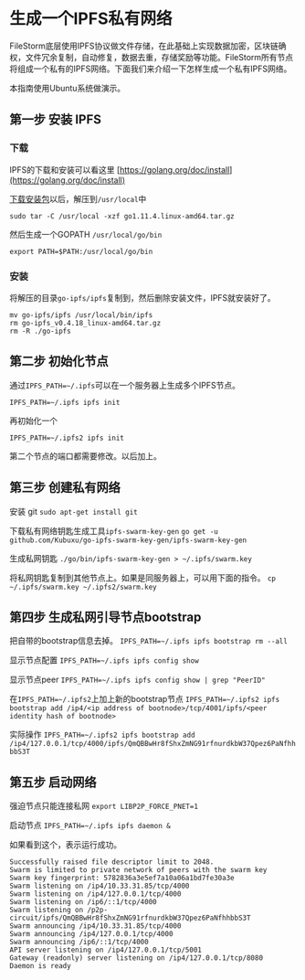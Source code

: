 # 生成一个IPFS私有网络

FileStorm底层使用IPFS协议做文件存储，在此基础上实现数据加密，区块链确权，文件冗余复制，自动修复，数据去重，存储奖励等功能。FileStorm所有节点将组成一个私有的IPFS网络。下面我们来介绍一下怎样生成一个私有IPFS网络。

本指南使用Ubuntu系统做演示。

## 第一步 安装 IPFS

### 下载

IPFS的下载和安装可以看这里 [https://golang.org/doc/install](https://golang.org/doc/install)

[下载安装包](https://golang.org/dl/)以后，解压到`/usr/local`中

`sudo tar -C /usr/local -xzf go1.11.4.linux-amd64.tar.gz`

然后生成一个GOPATH `/usr/local/go/bin`

`export PATH=$PATH:/usr/local/go/bin`

### 安装

将解压的目录`go-ipfs/ipfs`复制到，然后删除安装文件，IPFS就安装好了。

```
mv go-ipfs/ipfs /usr/local/bin/ipfs
rm go-ipfs_v0.4.18_linux-amd64.tar.gz
rm -R ./go-ipfs
```

## 第二步 初始化节点

通过`IPFS_PATH=~/.ipfs`可以在一个服务器上生成多个IPFS节点。
```
IPFS_PATH=~/.ipfs ipfs init
```
再初始化一个
```
IPFS_PATH=~/.ipfs2 ipfs init
```
第二个节点的端口都需要修改。以后加上。


## 第三步 创建私有网络

安装 git
`sudo apt-get install git`

下载私有网络钥匙生成工具`ipfs-swarm-key-gen`
`go get -u github.com/Kubuxu/go-ipfs-swarm-key-gen/ipfs-swarm-key-gen`

生成私网钥匙
`./go/bin/ipfs-swarm-key-gen > ~/.ipfs/swarm.key`

将私网钥匙复制到其他节点上。如果是同服务器上，可以用下面的指令。
`cp ~/.ipfs/swarm.key ~/.ipfs2/swarm.key`

## 第四步 生成私网引导节点bootstrap

把自带的bootstrap信息去掉。
`IPFS_PATH=~/.ipfs ipfs bootstrap rm --all`

显示节点配置
`IPFS_PATH=~/.ipfs ipfs config show`

显示节点peer
`IPFS_PATH=~/.ipfs ipfs config show | grep "PeerID"`

在`IPFS_PATH=~/.ipfs2`上加上新的bootstrap节点
`IPFS_PATH=~/.ipfs2 ipfs bootstrap add /ip4/<ip address of bootnode>/tcp/4001/ipfs/<peer identity hash of bootnode>`

实际操作
`IPFS_PATH=~/.ipfs2 ipfs bootstrap add /ip4/127.0.0.1/tcp/4000/ipfs/QmQBBwHr8fShxZmNG91rfnurdkbW37Qpez6PaNfhhbbS3T`

## 第五步 启动网络

强迫节点只能连接私网
`export LIBP2P_FORCE_PNET=1`

启动节点
`IPFS_PATH=~/.ipfs ipfs daemon &`

如果看到这个，表示运行成功。
```
Successfully raised file descriptor limit to 2048.
Swarm is limited to private network of peers with the swarm key
Swarm key fingerprint: 5782836a3e5ef7a10a06a1bd7fe30a3e
Swarm listening on /ip4/10.33.31.85/tcp/4000
Swarm listening on /ip4/127.0.0.1/tcp/4000
Swarm listening on /ip6/::1/tcp/4000
Swarm listening on /p2p-circuit/ipfs/QmQBBwHr8fShxZmNG91rfnurdkbW37Qpez6PaNfhhbbS3T
Swarm announcing /ip4/10.33.31.85/tcp/4000
Swarm announcing /ip4/127.0.0.1/tcp/4000
Swarm announcing /ip6/::1/tcp/4000
API server listening on /ip4/127.0.0.1/tcp/5001
Gateway (readonly) server listening on /ip4/127.0.0.1/tcp/8080
Daemon is ready
````
